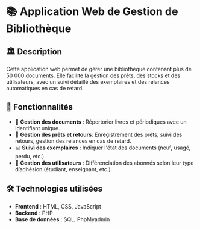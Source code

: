 # 📚 Application Web de Gestion de Bibliothèque  

## 🏛️ Description  
Cette application web permet de gérer une bibliothèque contenant plus de 50 000 documents.
Elle facilite la gestion des prêts, des stocks et des utilisateurs,
avec un suivi détaillé des exemplaires et des relances automatiques en cas de retard.  

## 🎯 Fonctionnalités  
- 📖 **Gestion des documents** : Répertorier livres et périodiques avec un identifiant unique.  
- 🔄 **Gestion des prêts et retours**: Enregistrement des prêts, suivi des retours, gestion des relances en cas de retard.  
- 📊 **Suivi des exemplaires** : Indiquer l'état des documents (neuf, usagé, perdu, etc.).  
- 👥 **Gestion des utilisateurs** : Différenciation des abonnés selon leur type d’adhésion (étudiant, enseignant, etc.).  

## 🛠️ Technologies utilisées  
- **Frontend** : HTML, CSS, JavaScript  
- **Backend** : PHP  
- **Base de données** : SQL, PhpMyadmin
